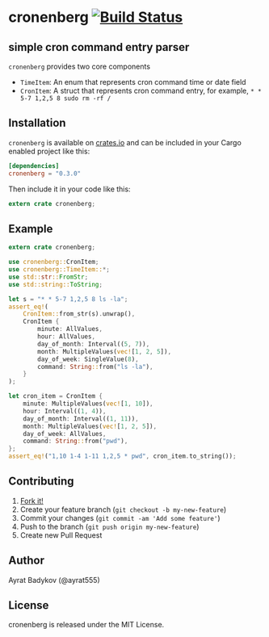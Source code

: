 # cronenberg [![Build Status](https://travis-ci.org/ayrat555/cronenberg.svg?branch=master)](https://travis-ci.org/ayrat555/cronenberg)

## simple cron command entry parser

`cronenberg` provides two core components

* `TimeItem`: An enum that represents cron command time or date field
* `CronItem`: A struct that represents cron command entry, for example, `* * 5-7 1,2,5 8 sudo rm -rf /`

## Installation

`cronenberg` is available on [crates.io](https://crates.io/crates/cronenberg) and can be included in your Cargo enabled project like this:

```toml
[dependencies]
cronenberg = "0.3.0"
```

Then include it in your code like this:

```rust
extern crate cronenberg;
```

## Example

```rust
extern crate cronenberg;

use cronenberg::CronItem;
use cronenberg::TimeItem::*;
use std::str::FromStr;
use std::string::ToString;

let s = "* * 5-7 1,2,5 8 ls -la";
assert_eq!(
    CronItem::from_str(s).unwrap(),
    CronItem {
        minute: AllValues,
        hour: AllValues,
        day_of_month: Interval((5, 7)),
        month: MultipleValues(vec![1, 2, 5]),
        day_of_week: SingleValue(8),
        command: String::from("ls -la"),
    }
);

let cron_item = CronItem {
    minute: MultipleValues(vec![1, 10]),
    hour: Interval((1, 4)),
    day_of_month: Interval((1, 11)),
    month: MultipleValues(vec![1, 2, 5]),
    day_of_week: AllValues,
    command: String::from("pwd"),
};
assert_eq!("1,10 1-4 1-11 1,2,5 * pwd", cron_item.to_string());
```

## Contributing

1. [Fork it!](http://github.com/ayrat555/cronenberg/fork)
2. Create your feature branch (`git checkout -b my-new-feature`)
3. Commit your changes (`git commit -am 'Add some feature'`)
4. Push to the branch (`git push origin my-new-feature`)
5. Create new Pull Request

## Author

Ayrat Badykov (@ayrat555)

## License

cronenberg is released under the MIT License.
